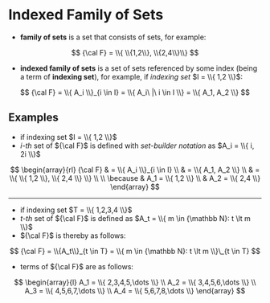 # Indexed Family of Sets

- **family of sets** is a set that consists of sets, for example:

$$
{\cal F} = \\{ \\{1,2\\}, \\{2,4\\}\\}
$$

- **indexed family of sets** is a set of sets referenced by some index (being a term of **indexing set**), for example, if _indexing set_ $I = \\{ 1,2 \\}$:

$$
{\cal F} = \\{ A_i \\}_{i \in I} =
\\{ A_i\ |\ i \in I \\} = \\{ A_1, A_2 \\}
$$

## Examples

- if indexing set $I = \\{ 1,2 \\}$
- _i-th_ set of ${\cal F}$ is defined with _set-builder notation_ as $A_i = \\{ i, 2i \\}$

$$
\begin{array}{rl}
{\cal F} & = \\{ A_i \\}_{i \in I}
\\
& = \\{ A_1, A_2 \\}
\\
& = \\{ \\{ 1,2 \\}, \\{ 2,4 \\} \\}
\\
\\
\because & A_1 = \\{ 1,2 \\}
\\
& A_2 = \\{ 2,4 \\}
\end{array}
$$

----

- if indexing set $T = \\{ 1,2,3,4 \\}$
- _t-th_ set of ${\cal F}$ is defined as $A_t = \\{ m \in {\mathbb N}: t \lt m \\}$
- ${\cal F}$ is thereby as follows:

$$
{\cal F} = \\{A_t\\}_{t \in T} = \\{ m \in {\mathbb N}: t \lt m \\}\_{t \in T}
$$

- terms of ${\cal F}$ are as follows:

$$
\begin{array}{l}
A_1 = \\{ 2,3,4,5,\dots \\}
\\
A_2 = \\{ 3,4,5,6,\dots \\}
\\
A_3 = \\{ 4,5,6,7,\dots \\}
\\
A_4 = \\{ 5,6,7,8,\dots \\}
\end{array}
$$
